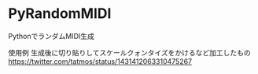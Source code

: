 # PyRandomMIDI
PythonでランダムMIDI生成

使用例
生成後に切り貼りしてスケールクォンタイズをかけるなど加工したもの
https://twitter.com/tatmos/status/1431412063310475267
